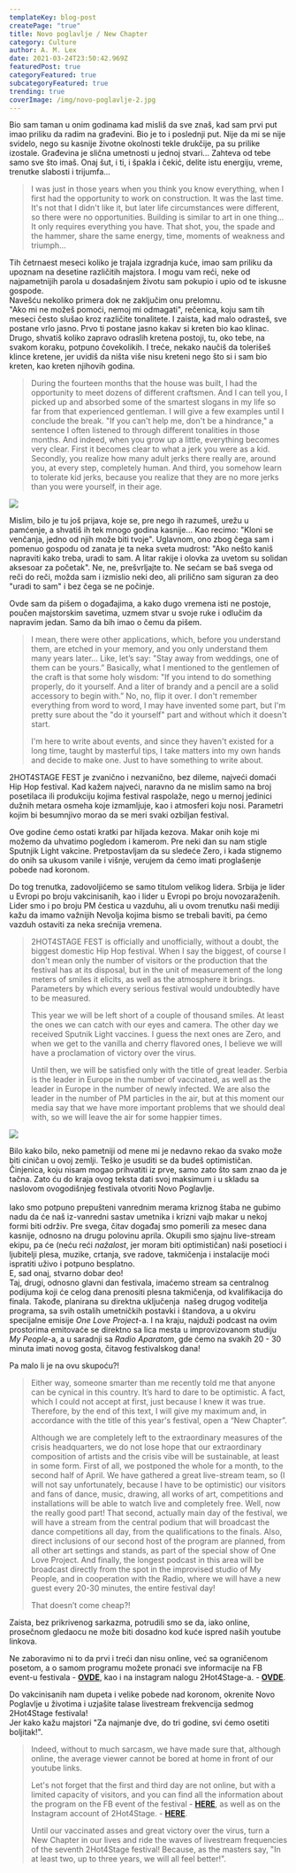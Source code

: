 ```yaml
---
templateKey: blog-post
createPage: "true"
title: Novo poglavlje / New Chapter
category: Culture
author: A. M. Lex
date: 2021-03-24T23:50:42.969Z
featuredPost: true
categoryFeatured: true
subcategoryFeatured: true
trending: true
coverImage: /img/novo-poglavlje-2.jpg
---
```

Bio sam taman u onim godinama kad misliš da sve znaš, kad sam prvi put imao priliku da radim na građevini. Bio je to i poslednji put. Nije da mi se nije svidelo, nego su kasnije životne okolnosti tekle drukčije, pa su prilike izostale. Građevina je slična umetnosti u jednoj stvari... Zahteva od tebe samo sve što imaš. Onaj šut, i ti, i špakla i čekić, delite istu energiju, vreme, trenutke slabosti i trijumfa... 

> I was just in those years when you think you know everything, when I first had the opportunity to work on construction. It was the last time. It's not that I didn't like it, but later life circumstances were different, so there were no opportunities. Building is similar to art in one thing... It only requires everything you have. That shot, you, the spade and the hammer, share the same energy, time, moments of weakness and triumph…

Tih četrnaest meseci koliko je trajala izgradnja kuće, imao sam priliku da upoznam na desetine različitih majstora. I mogu vam reći, neke od najpametnijih parola u dosadašnjem životu sam pokupio i upio od te iskusne gospode.\
Navešću nekoliko primera dok ne zaključim onu prelomnu.\
"Ako mi ne možeš pomoći, nemoj mi odmagati", rečenica, koju sam tih meseci često slušao kroz različite tonalitete. I zaista, kad malo odrasteš, sve postane vrlo jasno. Prvo ti postane jasno kakav si kreten bio kao klinac. Drugo, shvatiš koliko zapravo odraslih kretena postoji, tu, oko tebe, na svakom koraku, potpuno čovekolikih. I treće, nekako naučiš da tolerišeš klince kretene, jer uvidiš da ništa više nisu kreteni nego što si i sam bio kreten, kao kreten njihovih godina.

> During the fourteen months that the house was built, I had the opportunity to meet dozens of different craftsmen. And I can tell you, I picked up and absorbed some of the smartest slogans in my life so far from that experienced gentleman. I will give a few examples until I conclude the break. "If you can't help me, don't be a hindrance," a sentence I often listened to through different tonalities in those months. And indeed, when you grow up a little, everything becomes very clear. First it becomes clear to what a jerk you were as a kid. Secondly, you realize how many adult jerks there really are, around you, at every step, completely human. And third, you somehow learn to tolerate kid jerks, because you realize that they are no more jerks than you were yourself, in their age.

![](/img/novo-poglavlje1.jpg)

Mislim, bilo je tu još prijava, koje se, pre nego ih razumeš, urežu u pamćenje, a shvatiš ih tek mnogo godina kasnije... Kao recimo: "Kloni se venčanja, jedno od njih može biti tvoje". Uglavnom, ono zbog čega sam i pomenuo gospodu od zanata je ta neka sveta mudrost: "Ako nešto kaniš napraviti kako treba, uradi to sam. A litar rakije i olovka za uvetom su solidan aksesoar za početak". Ne, ne, prešvrljajte to. Ne sećam se baš svega od reči do reči, možda sam i izmislio neki deo, ali prilično sam siguran za deo "uradi to sam" i bez čega se ne počinje.

Ovde sam da pišem o događajima, a kako dugo vremena isti ne postoje, poučen majstorskim savetima, uzmem stvar u svoje ruke i odlučim da napravim jedan. Samo da bih imao o čemu da pišem.

> I mean, there were other applications, which, before you understand them, are etched in your memory, and you only understand them many years later... Like, let’s say: "Stay away from weddings, one of them can be yours.” Basically, what I mentioned to the gentlemen of the craft is that some holy wisdom: "If you intend to do something properly, do it yourself. And a liter of brandy and a pencil are a solid accessory to begin with.” No, no, flip it over. I don't remember everything from word to word, I may have invented some part, but I'm pretty sure about the "do it yourself" part and without which it doesn't start.
>
> I'm here to write about events, and since they haven't existed for a long time, taught by masterful tips, I take matters into my own hands and decide to make one. Just to have something to write about.

2HOT4STAGE FEST je zvanično i nezvanično, bez dileme, najveći domaći Hip Hop festival. Kad kažem najveći, naravno da ne mislim samo na broj posetilaca ili produkciju kojima festival raspolaže, nego u mernoj jedinici dužnih metara osmeha koje izmamljuje, kao i atmosferi koju nosi. Parametri kojim bi besumnjivo morao da se meri svaki ozbiljan festival.

Ove godine ćemo ostati kratki par hiljada kezova. Makar onih koje mi možemo da uhvatimo pogledom i kamerom. Pre neki dan su nam stigle Sputnjik Light vakcine. Pretpostavljam da su sledeće Zero, i kada stignemo do onih sa ukusom vanile i višnje, verujem da ćemo imati proglašenje pobede nad koronom. 

Do tog trenutka, zadovoljićemo se samo titulom velikog lidera. Srbija je lider u Evropi po broju vakcinisanih, kao i lider u Evropi po broju novozaraženih. Lider smo i po broju PM čestica u vazduhu, ali u ovom trenutku naši mediji kažu da imamo važnijih Nevolja kojima bismo se trebali baviti, pa ćemo vazduh ostaviti za neka srećnija vremena.

> 2HOT4STAGE FEST is officially and unofficially, without a doubt, the biggest domestic Hip Hop festival. When I say the biggest, of course I don't mean only the number of visitors or the production that the festival has at its disposal, but in the unit of measurement of the long meters of smiles it elicits, as well as the atmosphere it brings. Parameters by which every serious festival would undoubtedly have to be measured.
>
> This year we will be left short of a couple of thousand smiles. At least the ones we can catch with our eyes and camera. The other day we received Sputnik Light vaccines. I guess the next ones are Zero, and when we get to the vanilla and cherry flavored ones, I believe we will have a proclamation of victory over the virus.
>
> Until then, we will be satisfied only with the title of great leader. Serbia is the leader in Europe in the number of vaccinated, as well as the leader in Europe in the number of newly infected. We are also the leader in the number of PM particles in the air, but at this moment our media say that we have more important problems that we should deal with, so we will leave the air for some happier times.

![](/img/novo-poglavlje-3.jpg)

Bilo kako bilo, neko pametniji od mene mi je nedavno rekao da svako može biti ciničan u ovoj zemlji. Teško je usuditi se da budeš optimističan. Činjenica, koju nisam mogao prihvatiti iz prve, samo zato što sam znao da je tačna. Zato ću do kraja ovog teksta dati svoj maksimum i u skladu sa naslovom ovogodišnjeg festivala otvoriti Novo Poglavlje.\
\
Iako smo potpuno prepušteni vanrednim merama kriznog štaba ne gubimo nadu da će naš iz-vanredni sastav umetnika i krizni vajb makar u nekoj formi biti održiv. Pre svega, čitav događaj smo pomerili za mesec dana kasnije, odnosno na drugu polovinu aprila. Okupili smo sjajnu live-stream ekipu, pa će (neću reći *nažalost*, jer moram biti optimističan) naši posetioci i ljubitelji plesa, muzike, crtanja, sve radove, takmičenja i instalacije moći ispratiti uživo i potpuno besplatno.\
E, sad onaj, stvarno dobar deo!\
Taj, drugi, odnosno glavni dan festivala, imaćemo stream sa centralnog podijuma koji će celog dana prenositi plesna takmičenja, od kvalifikacija do finala. Takođe, planirana su direktna uključenja  našeg drugog voditelja programa, sa svih ostalih umetničkih postavki i štandova, a u okviru specijalne emisije *One Love Project*-a. I na kraju, najduži podcast na ovim prostorima emitovaće se direktno sa lica mesta u improvizovanom studiju *My People*-a, a u saradnji sa *Radio Aparatom*, gde ćemo na svakih 20 - 30 minuta imati novog gosta, čitavog festivalskog dana!

Pa malo li je na ovu skupoću?! 

> Either way, someone smarter than me recently told me that anyone can be cynical in this country. It’s hard to dare to be optimistic. A fact, which I could not accept at first, just because I knew it was true. Therefore, by the end of this text, I will give my maximum and, in accordance with the title of this year's festival, open a “New Chapter”.
>
> Although we are completely left to the extraordinary measures of the crisis headquarters, we do not lose hope that our extraordinary composition of artists and the crisis vibe will be sustainable, at least in some form. First of all, we postponed the whole for a month, to the second half of April. We have gathered a great live-stream team, so (I will not say unfortunately, because I have to be optimistic) our visitors and fans of dance, music, drawing, all works of art, competitions and installations will be able to watch live and completely free. Well, now the really good part! That second, actually main day of the festival, we will have a stream from the central podium that will broadcast the dance competitions all day, from the qualifications to the finals. Also, direct inclusions of our second host of the program are planned, from all other art settings and stands, as part of the special show of One Love Project. And finally, the longest podcast in this area will be broadcast directly from the spot in the improvised studio of My People, and in cooperation with the Radio, where we will have a new guest every 20-30 minutes, the entire festival day!
>
> That doesn’t come cheap?!

Zaista, bez prikrivenog sarkazma, potrudili smo se da, iako online, prosečnom gledaocu ne može biti dosadno kod kuće ispred naših youtube linkova. 

Ne zaboravimo ni to da prvi i treći dan nisu online, već sa ograničenom posetom, a o samom programu možete pronaći sve informacije na FB event-u festivala - **[OVDE](https://www.facebook.com/2Hot4Stage/)**, kao i na instagram nalogu 2Hot4Stage-a. - **[OVDE](https://www.instagram.com/2hot4stage/?hl=en)**.

Do vakcinisanih nam dupeta i velike pobede nad koronom, okrenite Novo Poglavlje u životima i uzjašite talase livestream frekvencija sedmog 2Hot4Stage festivala!\
Jer kako kažu majstori "Za najmanje dve, do tri godine, svi ćemo osetiti boljitak!".

> Indeed, without to much sarcasm, we have made sure that, although online, the average viewer cannot be bored at home in front of our youtube links.
>
> Let's not forget that the first and third day are not online, but with a limited capacity of visitors, and you can find all the information about the program on the FB event of the festival - **[HERE](https://www.facebook.com/2Hot4Stage/)**, as well as on the Instagram account of 2Hot4Stage. - **[HERE](https://www.instagram.com/2hot4stage/?hl=en)**.
>
> Until our vaccinated asses and great victory over the virus, turn a New Chapter in our lives and ride the waves of livestream frequencies of the seventh 2Hot4Stage festival! Because, as the masters say, "In at least two, up to three years, we will all feel better!".